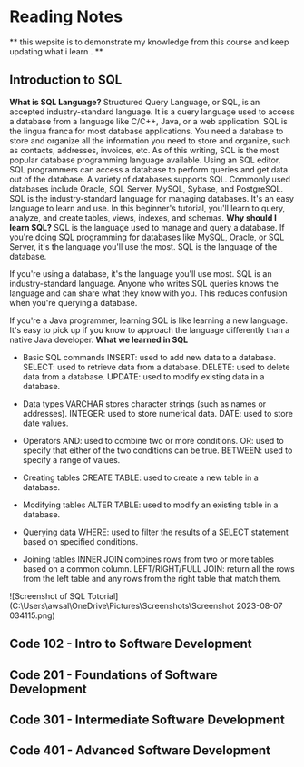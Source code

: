 # Reading Notes

** this wepsite is to demonstrate my knowledge from this course and keep updating what i learn . **

## Introduction to SQL 
**What is SQL Language?**
Structured Query Language, or SQL, is an accepted industry-standard language. It is a query language used to access a database from a language like C/C++, Java, or a web application. SQL is the lingua franca for most database applications. You need a database to store and organize all the information you need to store and organize, such as contacts, addresses, invoices, etc. As of this writing, SQL is the most popular database programming language available.
Using an SQL editor, SQL programmers can access a database to perform queries and get data out of the database. A variety of databases supports SQL. Commonly used databases include Oracle, SQL Server, MySQL, Sybase, and PostgreSQL.
SQL is the industry-standard language for managing databases. It's an easy language to learn and use. In this beginner's tutorial, you'll learn to query, analyze, and create tables, views, indexes, and schemas.
**Why should I learn SQL?**
SQL is the language used to manage and query a database. If you're doing SQL programming for databases like MySQL, Oracle, or SQL Server, it's the language you'll use the most. SQL is the language of the database.

If you're using a database, it's the language you'll use most. SQL is an industry-standard language. Anyone who writes SQL queries knows the language and can share what they know with you. This reduces confusion when you're querying a database.

If you're a Java programmer, learning SQL is like learning a new language. It's easy to pick up if you know to approach the language differently than a native Java developer.
**What we learned in SQL**
- Basic SQL commands
INSERT: used to add new data to a database.
SELECT: used to retrieve data from a database.
DELETE: used to delete data from a database.
UPDATE: used to modify existing data in a database.

- Data types
VARCHAR stores character strings (such as names or addresses).
INTEGER: used to store numerical data.
DATE: used to store date values.

- Operators
AND: used to combine two or more conditions.
OR: used to specify that either of the two conditions can be true.
BETWEEN: used to specify a range of values.

- Creating tables
CREATE TABLE: used to create a new table in a database.

- Modifying tables
ALTER TABLE: used to modify an existing table in a database.

- Querying data
WHERE: used to filter the results of a SELECT statement based on specified conditions.

- Joining tables
INNER JOIN combines rows from two or more tables based on a common column.
LEFT/RIGHT/FULL JOIN: return all the rows from the left table and any rows from the right table that match them.

![Screenshot of SQL Totorial](C:\Users\awsal\OneDrive\Pictures\Screenshots\Screenshot 2023-08-07 034115.png)

## Code 102 - Intro to Software Development

## Code 201 - Foundations of Software Development

## Code 301 - Intermediate Software Development

## Code 401 - Advanced Software Development
